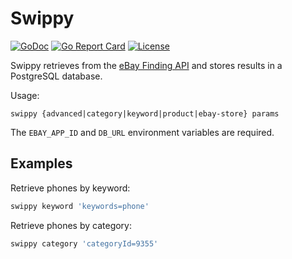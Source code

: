 # Swippy

[![GoDoc](https://godoc.org/github.com/matthewdargan/swippy?status.svg)](https://godoc.org/github.com/matthewdargan/swippy)
[![Go Report Card](https://goreportcard.com/badge/github.com/matthewdargan/swippy)](https://goreportcard.com/report/github.com/matthewdargan/swippy)
[![License](https://img.shields.io/badge/License-Apache_2.0-blue.svg)](LICENSE)

Swippy retrieves from the
[eBay Finding API](https://developer.ebay.com/api-docs/user-guides/static/finding-user-guide-landing.html)
and stores results in a PostgreSQL database.

Usage:

    swippy {advanced|category|keyword|product|ebay-store} params

The `EBAY_APP_ID` and `DB_URL` environment variables are required.

## Examples

Retrieve phones by keyword:

```sh
swippy keyword 'keywords=phone'
```

Retrieve phones by category:

```sh
swippy category 'categoryId=9355'
```

